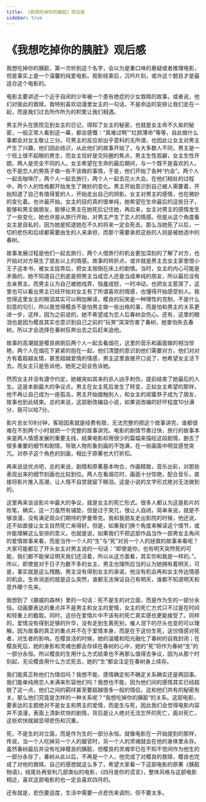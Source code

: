 ```yaml
---
title: 《我想吃掉你的胰脏》观后感
sidebar: true
---
```


# 《我想吃掉你的胰脏》观后感

<ClientOnly>
<title-pv/>
</ClientOnly>

我想吃掉你的胰脏，第一次听到这个名字，会以为是重口味的悬疑或者推理电影，但是事实上是一个温馨的纯爱电影。观影结束后，沉吟片刻，或许这个题目才是最适合这个电影的。

电影主要讲述一个近乎自闭的少年被一个患有绝症的少女救赎的故事，或者说，他们对彼此的救赎。我特别喜欢动漫里女主的一句话，不是命运的安排让我们走在一起，而是我们过去所作所为的积累让我们相遇。

男主开头在医院见到女主的日记，得知了女主的秘密，也就是女主命不久矣的秘密，一般正常人看到这一幕，都会感慨：“真难过啊”“红颜薄命”等等，自此做什么事都会对女主敬让三分。可男主的反应却出乎意料的无所谓，也因此让女主对男主产生了兴趣，他们因此结识，从此他们的故事开始了，与大多数人不同，男主是一个班上很不起眼的男生，而女主恰好是交际圈的焦点，男主生性孤僻，女主生性开朗，两人是完全不同的人。女主希望在生命的最后期间，与一个既不是喜欢的人，也不是恋人的男孩子做一些不该做的事情，于是，他们开始了各种“约会”。两个人一起去咖啡厅，两个人一起去旅行，两个人一起去花火大会。在他们相处的过程中，两个人的性格都开始发生了微妙的变化。男主开始意识到自己被人需要着，开始知道了自己有值得爱的人，开始走出自己的阴影。女主对男主的感情，也在微妙的变化着。也许最开始，女主的目的真的很单纯，她希望在生命最后的这些日子，能够和男主做朋友，能够让男主在她死后记住她，再后来，女主对男主的感情发生了一些变化，她也许是从旅行开始，对男主产生了恋人的情感。但是从这个角度看女主是自私的，因为她是知道她在不久的将来一定会死去，那么当她死了以后，一切的悲伤和后续都需要由生的人来承担，而那个需要承担这些的人则是被她选中的春树。

故事发展过程是他们一起去旅行，两个人借旅行的机会更加深刻的了解了对方，也开始对对方萌生了朋友以上的情感。故事的转折点，或许就是男主去女主家里借小王子这本书，被女主捉弄后，把女主按倒在床上的剧情。当时，女主的内心可能是矛盾的，她不知道自己到底是把男主当成恋人还是当成单纯的朋友，所以最后没有去亲男主。而男主认为自己被她戏弄，恼羞成怒，一时冲动，也把女主惹哭了，这里也可以看出男主已经开始对女主有了所谓喜欢的情感，也懂得开始感受别人。我觉得这里女主的眼泪其实可以稍加解读，樱良的玩笑是一种理性的克制，不是什么刻意的勾引，所以我觉得樱良不是怕男主做一些出格的事，而是怕和男主的关系更进一步，这样，因为之前说的，她不希望成为恋人后春树会伤心。还有，这里的眼泪也是因为樱良其实也意识到自己之前的“玩笑”深深伤害了春树，她害怕失去春树。所以才会选择在春树狂奔出去之后赶来追他。

故事的高潮就是樱良病倒后两个人一起去看烟花，这里的音乐和画面做的相当惊艳，两个人在烟花下紧紧的抱在一起，他们清楚的意识到他们需要对方，他们对对方有着超越友情，甚至超越爱情的情感，男主这里直接开口说了，他希望女主活下去。而女主只是告诉他，她死之前会告诉她。

然而女主并没有遵守约定，她被突如其来的杀人凶手刺伤，提前结束了她最后的人生。这是本剧最大的争议点。男主在女主死后发生了转变，正如女主希望的那样，他不再让自己成为一座孤岛，男主开始接触别人，和女主的闺蜜恭子成为了朋友，故事也到此结束。总的来说，这部剧改编自小说，如果说改编的好坏程度10分满分，我可以给7分。

影片总长108分钟，客观因素就是经费有限，无法完整的把这个故事讲完，谁都很难在不到两个小时就把一个完整的故事讲完。电影的剧情节奏过快，旅行的故事本来是两人情感发展的重要主线，结果电影却用很少的篇幅来描绘这段剧情，删去了很多重要的细节和剧情，导致人物形象刻画的不饱满，在一些画面中明显感觉突兀。对恭子这个角色的刻画，相比于原著也大打折扣。

再来说说优点吧，总的来说，剧情和原著基本吻合，作画精致，音乐出彩，对那些表现出来的细节刻画也比较到位。两人在看烟花时，画面十分惊艳，配合音乐，直接将影片推入高潮，让人情不自禁就留下眼泪。这是小说的文字形式绝对无法做到的。

这里再来谈谈影片中最大的争议，就是女主的死亡形式。很多人都认为这是影片的败笔，确实，这一刀虽然有铺垫，但是过于突兀，很让人自闭，简单来说，就是不够浪漫，没有满足观众们期待的罗曼蒂克。我和我朋友走出影院的时候，他还说，还不如直接让女主自然死亡来得好。但是，如果我们换个角度来解读这个情节，或许能理解这么安排的意义。也就是说，如果我们不把这部作品当作一部男女主角间的爱情故事来看，而是当作一个人的“生”与“死”对另一个人的拯救的故事来看呢？大家可能都忘了开头女主对男主说的一句话：“即使是你，也有明天突然死的可能，我们都不能保证明天我们还活着，所以从这方面看，其实你和我是一样的。”。所以，即使是对于日子为数不多的女主，男主也理所应当的认为她拥有着明天，可是，事实就是这么残酷，男主没有得到女主的承诺，他没有机会再和女主传达情感的机会。生命消逝的就是这么突然，谁都无法保证自己有明天，谁都不知道明天和意外哪个先来。

我想到了《挪威的森林》里的一句话：死不是生的对立面，而是作为生的一部分永恒。动画要表达的重点并不是男主和女主的爱情，女主的死亡方式只不过是在时间和轻重上的截取。同时，这份在爱情片中不该有的死亡真实感也更能接受了。同样的，爱情没有得到足够的升华，没有走到生离死别，催人泪下的尽头也变的可以理解。因为故事的真正的重点并不在于爱情本身，而是在于这份生死，这份情感对死者，对生者的影响。在樱良活的时候，她的温暖和阳光融化了春树的自我封闭；在樱良死后，她的身影和灵魂也都会存续在春树的心中，她的“死”将作为春树“生”的一部分永恒。所以樱良的生用什么方式结束也不再那么值得去争议，因为从那个时刻起，无论樱良用什么方式死去，她的“生”都会注定在春树身上续存。

我们能真正称他们为情侣吗？我想不能，感情确定和不确定关系确实还是两回事。我们能单纯用恋人未满来形容他们吗？我想也不能，因为他们间的感情其实已经超脱了这一点，他们之间的羁绊甚至要超越很多一般的情侣，这和他们共有的秘密有关。那么他们究竟是怎样的一种关系呢？“我想吃掉你的胰脏“的关系。这部电影，要表达的主题绝对不是女主和男主的爱情，而是生与死，因此我们会觉得电影内容并不浪漫，表面上清新欢快的剧情，背后是让人绝对无法忘怀的死亡，面对死亡，这些欢快就越显得悲伤和沉重。

死，不是生的对立面，而是作为生的一部分永恒。就像电影在一开始提到的那样，传说，当一个人吃掉另一个人的器官时，另一个人的灵魂就会在他的身体里永存。虽然春树最后并没有吃掉樱良的胰脏，但樱良的灵魂早已在不知不觉间作为他生的一部分永存了，春树从此以后，不再是一个人，他完成了对樱良的救赎，樱良也完成了对他的救赎。自己的感想就这么多了，希望大家看一下这部电影的原著《胰脏物语》，结尾处再安利几部类似的电影，《四月是你的谎言》，整体风格与这部电影相近，喜欢这部电影的也一定会喜欢四月的。

还有就是，悲伤要适度，生活中需要一点悲伤来调剂，但不要太多。

<ClientOnly>
  <leave/>
</ClientOnly/>